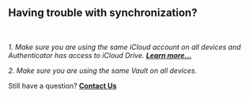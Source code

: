 <!-- 
---
title: FIXME 015
--- 
-->

## **Having trouble with synchronization?**

<br />

*1. Make sure you are using the same iCloud account on all devices and Authenticator has access to iCloud Drive. [**Learn more...**](authenticator://help?question=008)*

*2. Make sure you are using the same Vault on all devices.*

Still have a question?
[**Contact Us**](authenticator://contact?subject=Having%20trouble%20with%20synchronization%3F)
